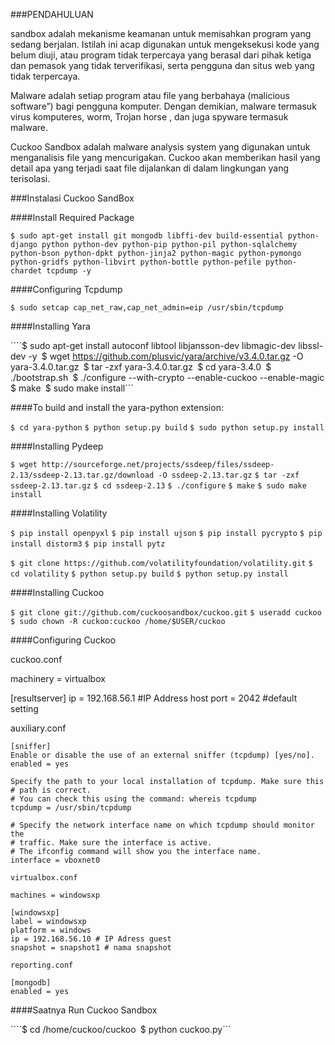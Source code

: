 ###PENDAHULUAN

sandbox adalah mekanisme keamanan untuk memisahkan program yang sedang berjalan. Istilah ini acap digunakan untuk mengeksekusi kode yang belum diuji, atau program tidak terpercaya yang berasal dari pihak ketiga dan pemasok yang tidak terverifikasi, serta pengguna dan situs web yang tidak terpercaya.

Malware adalah setiap program atau file yang berbahaya (malicious software”) bagi pengguna komputer. Dengan demikian, malware termasuk virus komputeres, worm, Trojan horse , dan juga spyware termasuk malware.

Cuckoo Sandbox adalah malware analysis system yang digunakan untuk menganalisis file yang mencurigakan. Cuckoo akan memberikan hasil yang detail apa yang terjadi saat file dijalankan di dalam lingkungan yang terisolasi.

###Instalasi Cuckoo SandBox

####Install Required Package

```$ sudo apt-get install git mongodb libffi-dev build-essential python-django python python-dev python-pip python-pil python-sqlalchemy python-bson python-dpkt python-jinja2 python-magic python-pymongo python-gridfs python-libvirt python-bottle python-pefile python-chardet tcpdump -y ```

####Configuring Tcpdump

```$ sudo setcap cap_net_raw,cap_net_admin=eip /usr/sbin/tcpdump```

####Installing Yara

````$ sudo apt-get install autoconf libtool libjansson-dev libmagic-dev libssl-dev -y```
```$ wget https://github.com/plusvic/yara/archive/v3.4.0.tar.gz -O yara-3.4.0.tar.gz```
```$ tar -zxf yara-3.4.0.tar.gz```
```$ cd yara-3.4.0```
```$ ./bootstrap.sh```
```$ ./configure --with-crypto --enable-cuckoo --enable-magic```
```$ make```
```$ sudo make install```

####To build and install the yara-python extension:

```$ cd yara-python```
```$ python setup.py build```
```$ sudo python setup.py install```

####Installing Pydeep

```$ wget http://sourceforge.net/projects/ssdeep/files/ssdeep-2.13/ssdeep-2.13.tar.gz/download -O ssdeep-2.13.tar.gz```
```$ tar -zxf ssdeep-2.13.tar.gz```
```$ cd ssdeep-2.13```
```$ ./configure```
```$ make```
```$ sudo make install```

####Installing Volatility

```$ pip install openpyxl```
```$ pip install ujson```
```$ pip install pycrypto```
```$ pip install distorm3```
```$ pip install pytz ```

```$ git clone https://github.com/volatilityfoundation/volatility.git```
```$ cd volatility```
```$ python setup.py build```
```$ python setup.py install```

####Installing Cuckoo

```$ git clone git://github.com/cuckoosandbox/cuckoo.git```
```$ useradd cuckoo```
```$ sudo chown -R cuckoo:cuckoo /home/$USER/cuckoo```

####Configuring Cuckoo

cuckoo.conf

machinery = virtualbox

[resultserver]
ip = 192.168.56.1 #IP Address host
port = 2042 #default setting

auxiliary.conf
```
[sniffer]
Enable or disable the use of an external sniffer (tcpdump) [yes/no].
enabled = yes

Specify the path to your local installation of tcpdump. Make sure this
# path is correct.
# You can check this using the command: whereis tcpdump
tcpdump = /usr/sbin/tcpdump

# Specify the network interface name on which tcpdump should monitor the
# traffic. Make sure the interface is active.
# The ifconfig command will show you the interface name.
interface = vboxnet0

virtualbox.conf

machines = windowsxp

[windowsxp]
label = windowsxp
platform = windows
ip = 192.168.56.10 # IP Adress guest
snapshot = snapshot1 # nama snapshot

reporting.conf

[mongodb]
enabled = yes
```
####Saatnya Run Cuckoo Sandbox

````$ cd /home/cuckoo/cuckoo```
```$ python cuckoo.py```
